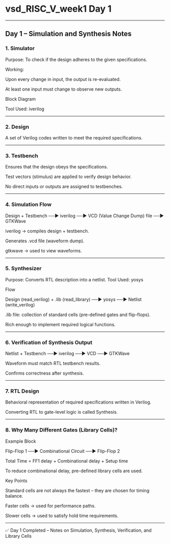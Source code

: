 # vsd_RISC_V_week1 Day 1
---

## Day 1 – Simulation and Synthesis Notes


### 1. Simulator

Purpose: To check if the design adheres to the given specifications.

Working:

Upon every change in input, the output is re-evaluated.

At least one input must change to observe new outputs.

Block Diagram

Tool Used: iverilog

---

### 2. Design

A set of Verilog codes written to meet the required specifications.

---

### 3. Testbench

Ensures that the design obeys the specifications.

Test vectors (stimulus) are applied to verify design behavior.

No direct inputs or outputs are assigned to testbenches.

---

### 4. Simulation Flow

Design + Testbench ──▶ iverilog ──▶ VCD (Value Change Dump) file ──▶ GTKWave

iverilog → compiles design + testbench.

Generates .vcd file (waveform dump).

gtkwave → used to view waveforms.

---

### 5. Synthesizer

Purpose: Converts RTL description into a netlist.
Tool Used: yosys

Flow

Design (read_verilog) + .lib (read_library) ──▶ yosys ──▶ Netlist (write_verilog)

.lib file: collection of standard cells (pre-defined gates and flip-flops).

Rich enough to implement required logical functions.

---

### 6. Verification of Synthesis Output

Netlist + Testbench ──▶ iverilog ──▶ VCD ──▶ GTKWave

Waveform must match RTL testbench results.

Confirms correctness after synthesis.

---

### 7. RTL Design

Behavioral representation of required specifications written in Verilog.

Converting RTL to gate-level logic is called Synthesis.

---

### 8. Why Many Different Gates (Library Cells)?

Example Block

Flip-Flop 1 ──▶ Combinational Circuit ──▶ Flip-Flop 2

Total Time = FF1 delay + Combinational delay + Setup time

To reduce combinational delay, pre-defined library cells are used.

Key Points

Standard cells are not always the fastest – they are chosen for timing balance.

Faster cells → used for performance paths.

Slower cells → used to satisfy hold time requirements.

---

✅ Day 1 Completed – Notes on Simulation, Synthesis, Verification, and Library Cells


